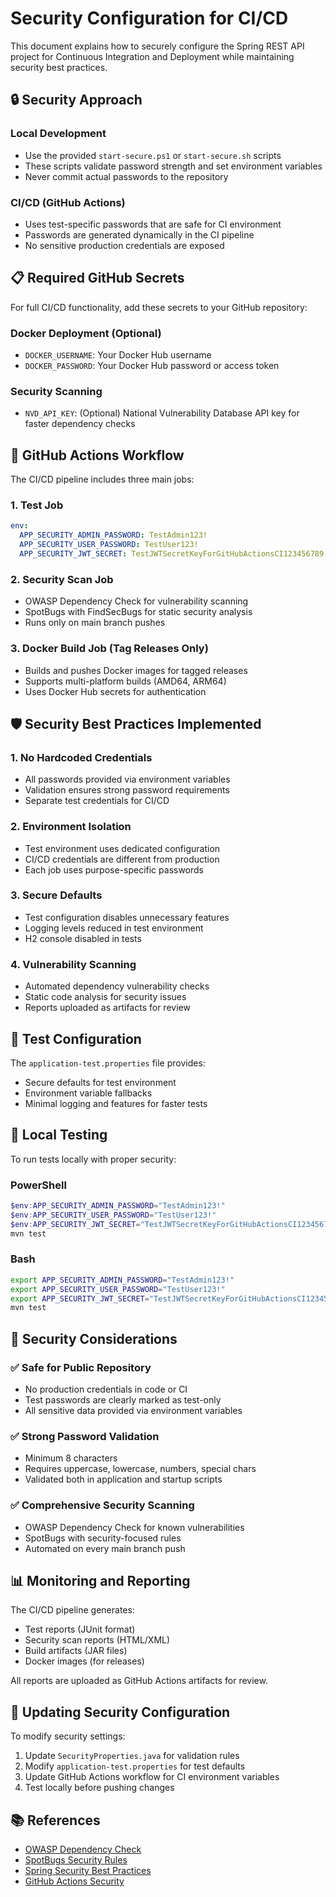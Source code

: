 # Security Configuration for CI/CD

This document explains how to securely configure the Spring REST API project for Continuous Integration and Deployment while maintaining security best practices.

## 🔒 Security Approach

### Local Development
- Use the provided `start-secure.ps1` or `start-secure.sh` scripts
- These scripts validate password strength and set environment variables
- Never commit actual passwords to the repository

### CI/CD (GitHub Actions)
- Uses test-specific passwords that are safe for CI environment
- Passwords are generated dynamically in the CI pipeline
- No sensitive production credentials are exposed

## 📋 Required GitHub Secrets

For full CI/CD functionality, add these secrets to your GitHub repository:

### Docker Deployment (Optional)
- `DOCKER_USERNAME`: Your Docker Hub username
- `DOCKER_PASSWORD`: Your Docker Hub password or access token

### Security Scanning
- `NVD_API_KEY`: (Optional) National Vulnerability Database API key for faster dependency checks

## 🚀 GitHub Actions Workflow

The CI/CD pipeline includes three main jobs:

### 1. Test Job
```yaml
env:
  APP_SECURITY_ADMIN_PASSWORD: TestAdmin123!
  APP_SECURITY_USER_PASSWORD: TestUser123!
  APP_SECURITY_JWT_SECRET: TestJWTSecretKeyForGitHubActionsCI123456789!
```

### 2. Security Scan Job
- OWASP Dependency Check for vulnerability scanning
- SpotBugs with FindSecBugs for static security analysis
- Runs only on main branch pushes

### 3. Docker Build Job (Tag Releases Only)
- Builds and pushes Docker images for tagged releases
- Supports multi-platform builds (AMD64, ARM64)
- Uses Docker Hub secrets for authentication

## 🛡️ Security Best Practices Implemented

### 1. **No Hardcoded Credentials**
- All passwords provided via environment variables
- Validation ensures strong password requirements
- Separate test credentials for CI/CD

### 2. **Environment Isolation**
- Test environment uses dedicated configuration
- CI/CD credentials are different from production
- Each job uses purpose-specific passwords

### 3. **Secure Defaults**
- Test configuration disables unnecessary features
- Logging levels reduced in test environment
- H2 console disabled in tests

### 4. **Vulnerability Scanning**
- Automated dependency vulnerability checks
- Static code analysis for security issues
- Reports uploaded as artifacts for review

## 📝 Test Configuration

The `application-test.properties` file provides:
- Secure defaults for test environment
- Environment variable fallbacks
- Minimal logging and features for faster tests

## 🔧 Local Testing

To run tests locally with proper security:

### PowerShell
```powershell
$env:APP_SECURITY_ADMIN_PASSWORD="TestAdmin123!"
$env:APP_SECURITY_USER_PASSWORD="TestUser123!"
$env:APP_SECURITY_JWT_SECRET="TestJWTSecretKeyForGitHubActionsCI123456789!"
mvn test
```

### Bash
```bash
export APP_SECURITY_ADMIN_PASSWORD="TestAdmin123!"
export APP_SECURITY_USER_PASSWORD="TestUser123!"
export APP_SECURITY_JWT_SECRET="TestJWTSecretKeyForGitHubActionsCI123456789!"
mvn test
```

## 🚨 Security Considerations

### ✅ Safe for Public Repository
- No production credentials in code or CI
- Test passwords are clearly marked as test-only
- All sensitive data provided via environment variables

### ✅ Strong Password Validation
- Minimum 8 characters
- Requires uppercase, lowercase, numbers, special chars
- Validated both in application and startup scripts

### ✅ Comprehensive Security Scanning
- OWASP Dependency Check for known vulnerabilities
- SpotBugs with security-focused rules
- Automated on every main branch push

## 📊 Monitoring and Reporting

The CI/CD pipeline generates:
- Test reports (JUnit format)
- Security scan reports (HTML/XML)
- Build artifacts (JAR files)
- Docker images (for releases)

All reports are uploaded as GitHub Actions artifacts for review.

## 🔄 Updating Security Configuration

To modify security settings:

1. Update `SecurityProperties.java` for validation rules
2. Modify `application-test.properties` for test defaults
3. Update GitHub Actions workflow for CI environment variables
4. Test locally before pushing changes

## 📚 References

- [OWASP Dependency Check](https://owasp.org/www-project-dependency-check/)
- [SpotBugs Security Rules](https://spotbugs.readthedocs.io/en/stable/bugDescriptions.html)
- [Spring Security Best Practices](https://docs.spring.io/spring-security/reference/features/exploits/index.html)
- [GitHub Actions Security](https://docs.github.com/en/actions/security-guides/security-hardening-for-github-actions)
